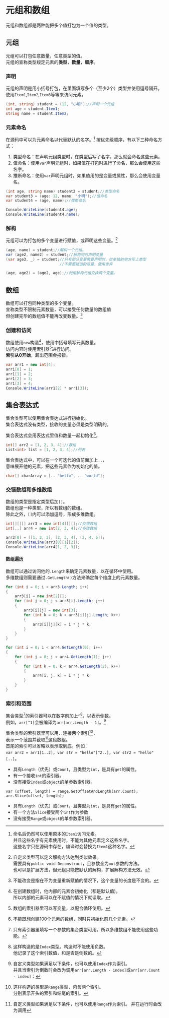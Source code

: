 ﻿# 元组和数组

元组和数组都是两种能把多个值打包为一个值的类型。

## 元组

元组可以打包任意数量，任意类型的值。  
元组的宣称类型规定元素的**类型**，**数量**，**顺序**。

### 声明

元组的声明是用小括号打包，在里面填写多个（至少2个）类型并使用逗号隔开。  
使用`Item1`,`Item2`,`Item3`等等来访问元素。

```csharp
(int, string) student = (12, "小明");//声明一个元组
int age = student.Item1;
string name = student.Item2;
```

### 元素命名

在源码中可以为元素命名以代替默认的名字。[^不能占用]
按优先级顺序，有以下三种命名方式：

1. 类型命名：在声明元组类型时，在类型后写了名字，那么就会命名这些元素。
2. 值命名：使用`var`声明元组时，如果值在打包时进行了命名，那么会使用这些名字。
3. 推断命名：使用`var`声明元组时，如果值用的是变量或属性，那么会使用变量名。

```csharp
(int age, string name) student2 = student;//类型命名
var student3 = (age: 12, name: "小明");//值命名
var student4 = (age, name);//推断命名

Console.WriteLine(student4.age);
Console.WriteLine(student4.name);
```

[^不能占用]:命名后仍然可以使用原本的`Item1`访问元素。  
并且这些名字有元素使用时，不能为其他元素定义这些名字。  
这些名字只在源码中存在，编译时会替换为`Item1`这种名字。

### 解构

元组可以为打包的多个变量进行赋值，或声明这些变量。[^自定义解构]

```csharp
(age, name) = student;//解构一个元组。
var (age2, name2) = student;//解构同时声明变量
(var age3, _) = student;//只有部分变量需要声明时，给单独的地方写上类型
						//不需要赋值的变量，使用舍弃

(age, age2) = (age2, age);//利用解构元组交换两个变量。
```

[^自定义解构]:自定义类型可以定义解构方法达到类似效果。  
需要具有`public void Deconstruct`，且参数全为`out`参数的方法。  
也可以是扩展方法，但元组只能按默认的解构，扩展解构方法无效。

## 数组

数组可以打包同种类型的多个变量。  
宣称类型不限制元素数量，可以接受任何数量的数组值  
但创建完毕的数组值不能再改变数量。[^数组长度不变]

[^数组长度不变]:不能改变是指在不为变量重新赋值的情况下，这个变量的长度是不变的。

### 创建和访问

数组使用`new`构造[^有默认值]，使用中括号填写元素数量。  
访问内容时使用索引器[^可用变量]进行访问。  
**索引从0开始**，超出范围会报错。

[^有默认值]:在创建数组时，他内部的元素会初始化（都是默认值)。  
所以内部的元素可以在不赋值的情况下就读取。

[^可用变量]:数组的索引器里可以写变量，以配合循环使用。

```csharp
var arr1 = new int[4];
arr1[0] = 1;
arr1[1] = 2;
arr1[2] = 3;
arr1[3] = 4;
Console.WriteLine(arr1[2] * arr1[3]);
```

## 集合表达式

集合类型可以使用集合表达式进行初始化。  
集合表达式没有类型，接收的变量必须是类型明确的。

集合表达式会用表达式里值和数量一起初始化[^不能既要又要]。  
[^不能既要又要]:不能既想创建100个元素的数组，同时只初始化前几个元素。

```csharp
int[] arr2 = [1, 2, 3, 4];//数组
List<int> list = [1, 2, 3, 4];//列表
```

集合表达式中，可以在一个可迭代的值前面加上`..`，  
意味展开他的元素，把这些元素作为初始化的值。

```csharp
char[] charArray = [.. "hello", .. "world"];
```

### 交错数组和多维数组

数组的类型是指定类型后加`[]`。  
数组也是一种类型，所以有数组的数组。  
除此之外，`[]`内可以添加逗号，形成多维数组。

```csharp
int[][][] arr3 = new int[4][][];//交错数组
int[,,] arr4 = new int[2, 3, 4];//多维数组

arr3[0] = [[1, 2, 3], [2, 3, 4], [3, 4, 5]];
Console.WriteLine(arr3[0][1][2]);
Console.WriteLine(arr4[1, 2, 3]);
```

#### 数组遍历

数组可以通过访问他的`.Length`来确定元素数量，以在循环中使用。  
多维数组则需要通过`.GetLength()`方法来确定每个维度上的元素数量。

```csharp
for (int i = 0; i < arr3.Length; i++)
{
	arr3[i] = new int[2][];
	for (int j = 0; j < arr3[i].Length; j++)
	{
		arr3[i][j] = new int[3];
		for (int k = 0; k < arr3[i][j].Length; k++)
		{
			arr3[i][j][k] = i * j * k;
		}
	}
}

for (int i = 0; i < arr4.GetLength(0); i++)
{
	for (int j = 0; j < arr4.GetLength(1); j++)
	{
		for (int k = 0; k < arr4.GetLength(2); k++)
		{
			arr4[i, j, k] = i * j * k;
		}
	}
}
```

### 索引和范围

集合类型[^不包括多维数组]的索引器可以在数字前加上`^`[^Index类型]，以表示倒数。  
例如，`arr[^1]`会被编译为`arr[arr.Length - 1]`。[^自动合成的Index索引器]

集合类型的索引器里可以用`..`连接两个索引[^Range类型]，  
表示一个范围并截取[^自动合成的Range索引器]这段数组。  
首尾的索引可以省略以表示取到底。例如：  
`var arr2 = arr1[1..2]`，`var str = "hello"[^2..]`，`var str2 = "hello"[..]`。

[^不包括多维数组]:只有索引器里填写一个参数的集合类型可用。所以多维数组不能使用这些功能。

[^Index类型]:这样构造的是`Index`类型。构造时不能使用负数。  
他记录了这个索引数值，和是否是倒数的。

[^自动合成的Index索引器]:自定义类型如果满足以下条件，也可以使用`Index`作为索引。  
并且当索引为倒数时会改为调用`arr[arr.Length - index]`或`arr[arr.Count - index]`：
- 具有`Length`（优先）或`Count`，且类型为`int`，是具有`get`的属性。
- 有一个接收`int`的索引器。
- 没有接受`Index`或`object`的单参数索引器。



[^Range类型]:这样构造的类型是`Range`类型，包含两个索引。  
分别表示开头的索引和结尾的索引。

[^自动合成的Range索引器]:自定义类型如果满足以下条件，也可以使用`Range`作为索引。
并在运行时会改为调用
```csahrp
var (offset, length) = range.GetOffsetAndLength(arr.Count);
arr.Slice(offset, length);
```
- 具有`Length`（优先）或`Count`，且类型为`int`，是具有`get`的属性。
- 有一个方法`Slice`接受两个`int`作为参数
- 没有接受`Range`或`object`的单参数索引器。
